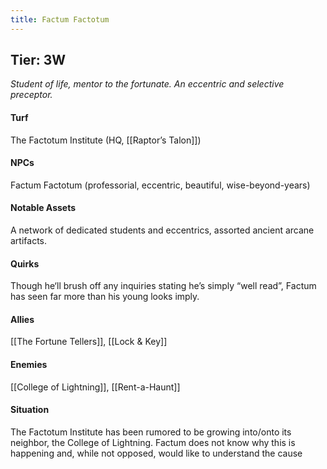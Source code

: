 ```yaml
---
title: Factum Factotum
---
```


## Tier: 3W
*Student of life, mentor to the fortunate. An eccentric and selective preceptor.*

#### **Turf**
The Factotum Institute (HQ, [[Raptor’s Talon]])

#### **NPCs**
Factum Factotum (professorial, eccentric, beautiful, wise-beyond-years)

#### **Notable Assets**
A network of dedicated students and eccentrics, assorted ancient arcane artifacts.

#### **Quirks**
Though he‘ll brush off any inquiries stating he’s simply “well read”, Factum has seen far more than his young looks imply. 

#### **Allies**
[[The Fortune Tellers]], [[Lock & Key]]

#### **Enemies**
[[College of Lightning]], [[Rent-a-Haunt]]

#### **Situation**
The Factotum Institute has been rumored to be growing into/onto its neighbor, the College of Lightning. Factum does not know why this is happening and, while not opposed, would like to understand the cause